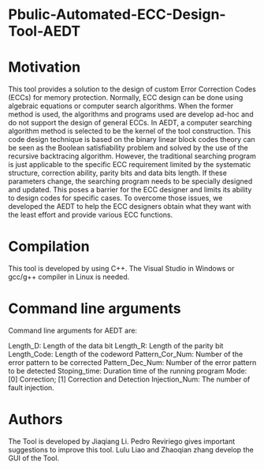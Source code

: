 # Pbulic-Automated-ECC-Design-Tool-AEDT
# Motivation
This tool provides a solution to the design of custom Error Correction Codes (ECCs) for memory protection. Normally, ECC design can be done using algebraic equations or computer search algorithms. When the former method is used, the algorithms and programs used are develop ad-hoc and do not support the design of general ECCs. In AEDT, a computer searching algorithm method is selected to be the kernel of the tool construction. This code design technique is based on the binary linear block codes theory can be seen as the Boolean satisfiability problem and solved by the use of the recursive backtracing algorithm. However, the traditional searching program is just applicable to the specific ECC requirement limited by the systematic structure, correction ability, parity bits and data bits length. If these parameters change, the searching program needs to be specially designed and updated. This poses a barrier for the ECC designer and limits its ability to design codes for specific cases. To overcome those issues, we developed the AEDT to help the ECC designers obtain what they want with the least effort and provide various ECC functions.
# Compilation
This tool is developed by using C++. The Visual Studio in Windows or gcc/g++ compiler in Linux is needed.
# Command line arguments
Command line arguments for AEDT are:

Length_D: Length of the data bit
Length_R: Length of the parity bit
Length_Code: Length of the codeword
Pattern_Cor_Num: Number of the error pattern to be corrected
Pattern_Dec_Num: Number of the error pattern to be detected
Stoping_time: Duration time of the running program
Mode: [0] Correction; [1] Correction and Detection
Injection_Num: The number of fault injection.
# Authors
The Tool is developed by Jiaqiang Li. Pedro Reviriego gives important suggestions to improve this tool. Lulu Liao and Zhaoqian zhang develop the GUI of the Tool.
